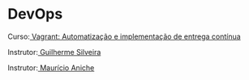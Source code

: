 # DevOps

<p>Curso:<a href="https://www.alura.com.br/curso-online-devops-com-vagrant-e-puppet"> Vagrant: Automatização e implementação de entrega contínua</a></p>
<p>Instrutor:<a href="https://cursos.alura.com.br/user/guilherme-silveira"> Guilherme Silveira </a></p>
<p>Instrutor:<a href="https://cursos.alura.com.br/user/mauricio-aniche"> Maurício Aniche </a></p>